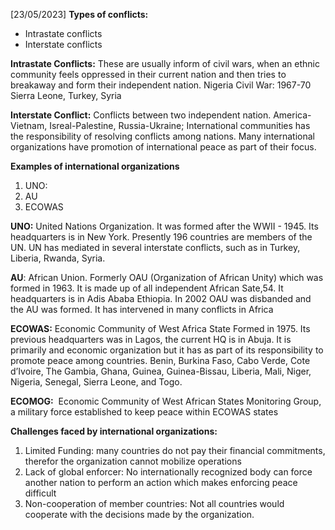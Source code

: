 [23/05/2023]
**Types of conflicts:**
- Intrastate conflicts
- Interstate conflicts

**Intrastate Conflicts:** These are usually inform of civil wars, when an ethnic community feels oppressed in their current nation and then tries to breakaway and form their independent nation.
Nigeria Civil War: 1967-70
Sierra Leone, Turkey, Syria

**Interstate Conflict:** Conflicts between two independent nation. America-Vietnam, Isreal-Palestine, Russia-Ukraine;
International communities has the responsibility of resolving conflicts among nations.
Many international organizations have promotion of international peace as part of their focus. 

**Examples of international organizations**
1. UNO: 
2. AU
3. ECOWAS

**UNO:** United Nations Organization. It was formed after the WWII - 1945. Its headquarters is in New York. Presently 196 countries are members of the UN. 
UN has mediated in several interstate conflicts, such as in Turkey, Liberia, Rwanda, Syria.

**AU**: African Union. Formerly OAU (Organization of African Unity) which was formed in 1963. It is made up of all independent African Sate,54. 
It headquarters is in Adis Ababa Ethiopia.
In 2002 OAU was disbanded and the AU was formed.
It has intervened in many conflicts in Africa

**ECOWAS:** Economic Community of West Africa State
Formed in 1975.
Its previous headquarters was in Lagos, the current HQ is in Abuja.
It is primarily and economic organization but it has as part of its responsibility to promote peace among countries. 
Benin, Burkina Faso, Cabo Verde, Cote d’Ivoire, The Gambia, Ghana, Guinea, Guinea-Bissau, Liberia, Mali, Niger, Nigeria, Senegal, Sierra Leone, and Togo.

**ECOMOG:**  Economic Community of West African States Monitoring Group, a military force established to keep peace within ECOWAS states

**Challenges faced by international organizations:**
1. Limited Funding: many countries do not pay their financial commitments, therefor the organization cannot mobilize operations
2. Lack of global enforcer: No internationally recognized body can force another nation to perform an action which makes enforcing peace difficult 
3. Non-cooperation of member countries: Not all countries would cooperate with the decisions made by the organization.
